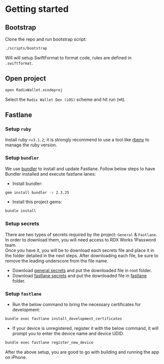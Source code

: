 # Getting started

## Bootstrap 
Clone the repo and run bootstrap script:

```sh
./scripts/bootstrap
```

Will will setup SwiftFormat to format code, rules are defined in `.swiftformat`.

## Open project

```sh
open RadixWallet.xcodeproj
```

Select the `Radix Wallet Dev (iOS)` scheme and hit run (`⌘R`).

## Fastlane

### Setup `ruby`
Install ruby `>v3.1.2`; it is strongly recommend to use a tool like [rbenv][rbenv] to manage the ruby version.


### Setup `bundler`
We use [bundler][bundler] to install and update Fastlane. Follow below steps to have Bundler installed and execute fastlane lanes:

- Install bundler:

```sh
gem install bundler -v 2.3.25
```

- Install this project gems:

```sh
bundle install
```

### Setup secrets

There are two types of secrets required by the project: `General` & `Fastlane`. In order to download them, you will need access to RDX Works 1Password team.  
Once you have it, you will be to download each secrets file and place it in the folder detailed in the next steps. After downloading each file, be sure to remove the leading underscore from the file name.

- Download [general secrets][general_secrets] and put the downloaded file in root folder.
- Download [fastlane secrets][fastlane_secrets] and put the downloaded file in [fastlane](fastlane) folder.

### Setup `fastlane`

- Run the below command to bring the necessary certificates for development:

```sh
bundle exec fastlane install_development_certificates
```

- If your device is unregistered, register it with the below command, it will prompt you to enter the device name and device UDID.

```sh
bundle exec fastlane register_new_device
```

After the above setup, you are good to go with building and running the app on iPhone. 

[rbenv]: https://github.com/rbenv/rbenv
[bundler]: https://bundler.io
[general_secrets]: https://start.1password.com/open/i?a=JWO4INKPOFHCDMZ2CYQMY4DRY4&v=btoakzspnaugf5miuybcfh5fey&i=hb34e2be37ep5cym3vo7fuvsu4&h=rdxworks.1password.com
[fastlane_secrets]: https://start.1password.com/open/i?a=JWO4INKPOFHCDMZ2CYQMY4DRY4&v=btoakzspnaugf5miuybcfh5fey&i=xpfwvtmc65hbja4xwujp2e6vfq&h=rdxworks.1password.com
